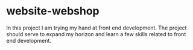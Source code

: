 # website-webshop

In this project I am trying my hand at front end development.
The project should serve to expand my horizon and learn a few skills related to front end development.
